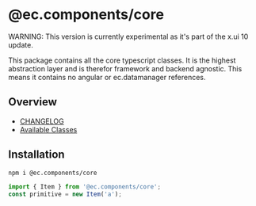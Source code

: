 # @ec.components/core

WARNING: This version is currently experimental as it's part of the x.ui 10 update.

This package contains all the core typescript classes.
It is the highest abstraction layer and is therefor framework and backend agnostic.
This means it contains no angular or ec.datamanager references.

## Overview

- [CHANGELOG](https://entrecode.github.io/ec.components/additional-documentation/changelog/core-changelog.html)
- [Available Classes](https://github.com/entrecode/ec.components/tree/master/packages/core/src/lib)

## Installation

```sh
npm i @ec.components/core
```

```ts
import { Item } from '@ec.components/core';
const primitive = new Item('a');
```